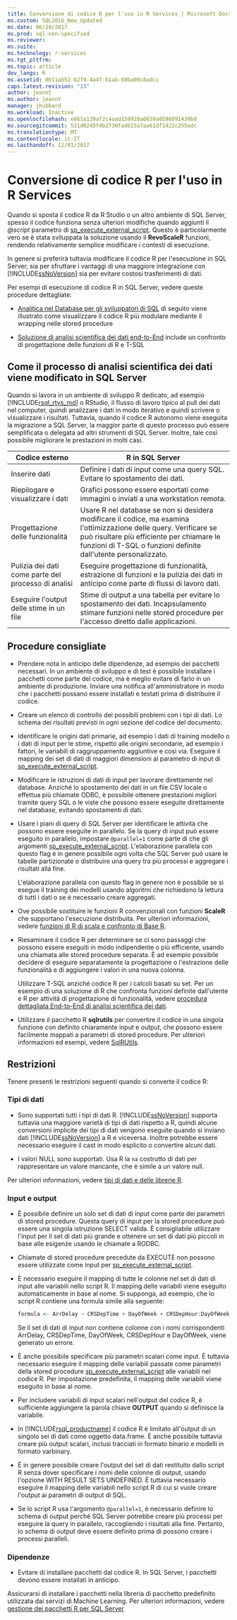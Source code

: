 ```yaml
---
title: Conversione di codice R per l'uso in R Services | Microsoft Docs
ms.custom: SQL2016_New_Updated
ms.date: 06/29/2017
ms.prod: sql-non-specified
ms.reviewer: 
ms.suite: 
ms.technology: r-services
ms.tgt_pltfrm: 
ms.topic: article
dev_langs: R
ms.assetid: 0b11ab52-b2f9-4a4f-b1ab-68ba09c8adcc
caps.latest.revision: "13"
author: jeannt
ms.author: jeannt
manager: jhubbard
ms.workload: Inactive
ms.openlocfilehash: e861a139af2c4aad159920a6659a0598091439b8
ms.sourcegitcommit: 531d0245f4b2730fad623a7aa61df1422c255edc
ms.translationtype: MT
ms.contentlocale: it-IT
ms.lasthandoff: 12/01/2017
---
```

# <a name="converting-r-code-for-use-in-r-services"></a>Conversione di codice R per l'uso in R Services

Quando si sposta il codice R da R Studio o un altro ambiente di SQL Server, spesso il codice funziona senza ulteriori modifiche quando aggiunti il  *@script*  parametro di [sp_execute_external_script](../../relational-databases/system-stored-procedures/sp-execute-external-script-transact-sql.md). Questo è particolarmente vero se è stata sviluppata la soluzione usando il **RevoScaleR** funzioni, rendendo relativamente semplice modificare i contesti di esecuzione.

In genere si preferirà tuttavia modificare il codice R per l'esecuzione in SQL Server, sia per sfruttare i vantaggi di una maggiore integrazione con [!INCLUDE[ssNoVersion](../../includes/ssnoversion-md.md)] sia per evitare costosi trasferimenti di dati.

Per esempi di esecuzione di codice R in SQL Server, vedere queste procedure dettagliate:

+ [Analitica nel Database per gli sviluppatori di SQL](../tutorials/sqldev-in-database-r-for-sql-developers.md) di seguito viene illustrato come visualizzare il codice R più modulare mediante il wrapping nelle stored procedure

+ [Soluzione di analisi scientifica dei dati end-to-End](../tutorials/walkthrough-data-science-end-to-end-walkthrough.md) include un confronto di progettazione delle funzioni di R e T-SQL

## <a name="how-the-data-science-process-changes-in-sql-server"></a>Come il processo di analisi scientifica dei dati viene modificato in SQL Server

Quando si lavora in un ambiente di sviluppo R dedicato, ad esempio [!INCLUDE[rsql_rtvs_md](../../includes/rsql-rtvs-md.md)] o RStudio, il flusso di lavoro tipico al pull dei dati nel computer, quindi analizzare i dati in modo iterativo e quindi scrivere o visualizzare i risultati. Tuttavia, quando il codice R autonomo viene eseguita la migrazione a SQL Server, la maggior parte di questo processo può essere semplificata o delegata ad altri strumenti di SQL Server. Inoltre, tale così possibile migliorare le prestazioni in molti casi.

| Codice esterno | R in SQL Server |
|-------|-------|
| Inserire dati| Definire i dati di input come una query SQL. Evitare lo spostamento dei dati. |
| Riepilogare e visualizzare i dati| Grafici possono essere esportati come immagini o inviati a una workstation remota.|
|Progettazione delle funzionalità| Usare R nel database se non si desidera modificare il codice, ma esamina l'ottimizzazione delle query. Verificare se può risultare più efficiente per chiamare le funzioni di T-SQL o funzioni definite dall'utente personalizzato.|
|Pulizia dei dati come parte del processo di analisi| Eseguire progettazione di funzionalità, estrazione di funzioni e la pulizia dei dati in anticipo come parte di flussi di lavoro dati.|
|Eseguire l'output delle stime in un file| Stime di output a una tabella per evitare lo spostamento dei dati. Incapsulamento stimare funzioni nelle stored procedure per l'accesso diretto dalle applicazioni.|

## <a name="best-practices"></a>Procedure consigliate

+ Prendere nota in anticipo delle dipendenze, ad esempio dei pacchetti necessari. In un ambiente di sviluppo e di test è possibile installare i pacchetti come parte del codice, ma è meglio evitare di farlo in un ambiente di produzione. Inviare una notifica all'amministratore in modo che i pacchetti possano essere installati e testati prima di distribuire il codice.

+ Creare un elenco di controllo dei possibili problemi con i tipi di dati. Lo schema dei risultati previsti in ogni sezione del codice del documento.

+ Identificare le origini dati primarie, ad esempio i dati di training modello o i dati di input per le stime, rispetto alle origini secondarie, ad esempio i fattori, le variabili di raggruppamento aggiuntive e così via. Eseguire il mapping dei set di dati di maggiori dimensioni al parametro di input di [sp_execute_external_script](../../relational-databases/system-stored-procedures/sp-execute-external-script-transact-sql.md).

+ Modificare le istruzioni di dati di input per lavorare direttamente nel database. Anziché lo spostamento dei dati in un file CSV locale o effettua più chiamate ODBC, è possibile ottenere prestazioni migliori tramite query SQL o le viste che possono essere eseguite direttamente nel database, evitando spostamenti di dati.

+ Usare i piani di query di SQL Server per identificare le attività che possono essere eseguite in parallelo. Se la query di input può essere eseguito in parallelo, impostare `@parallel=1` come parte di che gli argomenti [sp_execute_external_script](../../relational-databases/system-stored-procedures/sp-execute-external-script-transact-sql.md). L'elaborazione parallela con questo flag è in genere possibile ogni volta che SQL Server può usare le tabelle partizionate o distribuire una query tra più processi e aggregare i risultati alla fine.

  L'elaborazione parallela con questo flag in genere non è possibile se si esegue il training dei modelli usando algoritmi che richiedono la lettura di tutti i dati o se è necessario creare aggregati.

+ Ove possibile sostituire le funzioni R convenzionali con funzioni **ScaleR** che supportano l'esecuzione distribuita. Per ulteriori informazioni, vedere [funzioni di R di scala e confronto di Base R](https://docs.microsoft.com/r-server/r-reference/revoscaler/revoscaler-compared-to-base-r).

+ Riesaminare il codice R per determinare se ci sono passaggi che possono essere eseguiti in modo indipendente o più efficiente, usando una chiamata alle stored procedure separata. È ad esempio possibile decidere di eseguire separatamente la progettazione o l'estrazione delle funzionalità e di aggiungere i valori in una nuova colonna. 

  Utilizzare T-SQL anziché codice R per i calcoli basati su set. Per un esempio di una soluzione di R che confronta funzioni definite dall'utente e R per attività di progettazione di funzionalità, vedere [procedura dettagliata End-to-End di analisi scientifica dei dati](../tutorials/walkthrough-data-science-end-to-end-walkthrough.md).

+ Utilizzare il pacchetto R **sqlrutils** per convertire il codice in una singola funzione con definito chiaramente input e output, che possono essere facilmente mappati a parametri di stored procedure. Per ulteriori informazioni ed esempi, vedere [SqlRUtils](../r/generating-an-r-stored-procedure-for-r-code-using-the-sqlrutils-package.md).


## <a name="restrictions"></a>Restrizioni

 Tenere presenti le restrizioni seguenti quando si converte il codice R:

### <a name="data-types"></a>Tipi di dati

-   Sono supportati tutti i tipi di dati R. [!INCLUDE[ssNoVersion](../../includes/ssnoversion-md.md)] supporta tuttavia una maggiore varietà di tipi di dati rispetto a R, quindi alcune conversioni implicite dei tipi di dati vengono eseguite quando si inviano dati [!INCLUDE[ssNoVersion](../../includes/ssnoversion-md.md)] a R e viceversa. Inoltre potrebbe essere necessario eseguire il cast in modo esplicito o convertire alcuni dati.

- I valori NULL sono supportati. Usa R la `na` costrutto di dati per rappresentare un valore mancante, che è simile a un valore null.

Per ulteriori informazioni, vedere [tipi di dati e delle librerie R](../r/r-libraries-and-data-types.md).

### <a name="inputs-and-outputs"></a>Input e output

+ È possibile definire un solo set di dati di input come parte dei parametri di stored procedure. Questa query di input per la stored procedure può essere una singola istruzione SELECT valida. È consigliabile utilizzare l'input per il set di dati più grande e ottenere un set di dati più piccoli in base alle esigenze usando le chiamate a RODBC.

+ Chiamate di stored procedure precedute da EXECUTE non possono essere utilizzate come input per [sp_execute_external_script](../../relational-databases/system-stored-procedures/sp-execute-external-script-transact-sql.md).

+ È necessario eseguire il mapping di tutte le colonne nel set di dati di input alle variabili nello script R. Il mapping delle variabili viene eseguito automaticamente in base al nome. Si supponga, ad esempio, che lo script R contiene una formula simile alla seguente:
    
    ```R
    formula <- ArrDelay ~ CRSDepTime + DayOfWeek + CRSDepHour:DayOfWeek
    ```
    
     Se il set di dati di input non contiene colonne con i nomi corrispondenti ArrDelay, CRSDepTime, DayOfWeek, CRSDepHour e DayOfWeek, viene generato un errore.

+ È anche possibile specificare più parametri scalari come input. È tuttavia necessario eseguire il mapping delle variabili passate come parametri della stored procedure [sp_execute_external_script](../../relational-databases/system-stored-procedures/sp-execute-external-script-transact-sql.md) alle variabili nel codice R. Per impostazione predefinita, il mapping delle variabili viene eseguito in base al nome.

+ Per includere variabili di input scalari nell'output del codice R, è sufficiente aggiungere la parola chiave **OUTPUT** quando si definisce la variabile.

+ In [!INCLUDE[rsql_productname](../../includes/rsql-productname-md.md)] il codice R è limitato all'output di un singolo sei di dati come oggetto data.frame. È anche possibile tuttavia creare più output scalari, inclusi tracciati in formato binario e modelli in formato varbinary.

+ È in genere possibile creare l'output del set di dati restituito dallo script R senza dover specificare i nomi delle colonne di output, usando l'opzione WITH RESULT SETS UNDEFINED. È tuttavia necessario eseguire il mapping delle variabili nello script R di cui si vuole creare l'output ai parametri di output di SQL.

+ Se lo script R usa l'argomento `@parallel=1`, è necessario definire lo schema di output perché SQL Server potrebbe creare più processi per eseguire la query in parallelo, raccogliendo i risultati alla fine. Pertanto, lo schema di output deve essere definito prima di possono creare i processi paralleli.

### <a name="dependencies"></a>Dipendenze

 + Evitare di installare pacchetti dal codice R. In SQL Server, i pacchetti devono essere installati in anticipo.
 
  Assicurarsi di installare i pacchetti nella libreria di pacchetto predefinito utilizzata dai servizi di Machine Learning. Per ulteriori informazioni, vedere [gestione dei pacchetti R per SQL Server](../r/r-package-management-for-sql-server-r-services.md)
